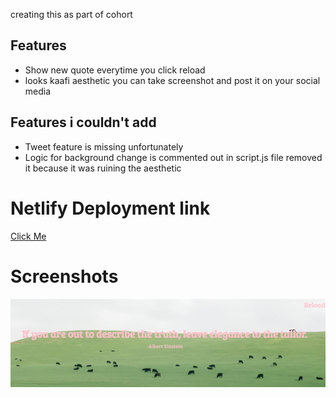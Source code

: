 creating this as part of cohort

## Features

- Show new quote everytime you click reload
- looks kaafi aesthetic you can take screenshot and post it on your social media

## Features i couldn't add

- Tweet feature is missing unfortunately
- Logic for background change is commented out in script.js file removed it because it was ruining the aesthetic


# Netlify Deployment link 

[Click Me](https://fastidious-buttercream-c9cee6.netlify.app/)

# Screenshots 

![image info](Images/screenshot-working.png)